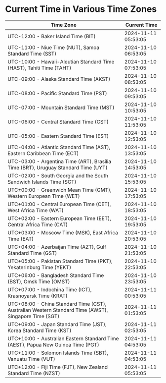 # Current Time in Various Time Zones

| Time Zone | Current Time |
|-----------|--------------|
| UTC-12:00 - Baker Island Time (BIT) | 2024-11-11 05:53:05 |
| UTC-11:00 - Niue Time (NUT), Samoa Standard Time (SST) | 2024-11-10 06:53:05 |
| UTC-10:00 - Hawaii-Aleutian Standard Time (HAST), Tahiti Time (TAHT) | 2024-11-10 07:53:05 |
| UTC-09:00 - Alaska Standard Time (AKST) | 2024-11-10 08:53:05 |
| UTC-08:00 - Pacific Standard Time (PST) | 2024-11-10 09:53:05 |
| UTC-07:00 - Mountain Standard Time (MST) | 2024-11-10 10:53:05 |
| UTC-06:00 - Central Standard Time (CST) | 2024-11-10 11:53:05 |
| UTC-05:00 - Eastern Standard Time (EST) | 2024-11-10 12:53:05 |
| UTC-04:00 - Atlantic Standard Time (AST), Eastern Caribbean Time (ECT) | 2024-11-10 13:53:05 |
| UTC-03:00 - Argentina Time (ART), Brasília Time (BRT), Uruguay Standard Time (UYT) | 2024-11-10 14:53:05 |
| UTC-02:00 - South Georgia and the South Sandwich Islands Time (SGT) | 2024-11-10 15:53:05 |
| UTC±00:00 - Greenwich Mean Time (GMT), Western European Time (WET) | 2024-11-10 17:53:05 |
| UTC+01:00 - Central European Time (CET), West Africa Time (WAT) | 2024-11-10 18:53:05 |
| UTC+02:00 - Eastern European Time (EET), Central Africa Time (CAT) | 2024-11-10 19:53:05 |
| UTC+03:00 - Moscow Time (MSK), East Africa Time (EAT) | 2024-11-10 20:53:05 |
| UTC+04:00 - Azerbaijan Time (AZT), Gulf Standard Time (GST) | 2024-11-10 21:53:05 |
| UTC+05:00 - Pakistan Standard Time (PKT), Yekaterinburg Time (YEKT) | 2024-11-10 22:53:05 |
| UTC+06:00 - Bangladesh Standard Time (BST), Omsk Time (OMST) | 2024-11-10 23:53:05 |
| UTC+07:00 - Indochina Time (ICT), Krasnoyarsk Time (KRAT) | 2024-11-11 00:53:05 |
| UTC+08:00 - China Standard Time (CST), Australian Western Standard Time (AWST), Singapore Time (SGT) | 2024-11-11 01:53:05 |
| UTC+09:00 - Japan Standard Time (JST), Korea Standard Time (KST) | 2024-11-11 02:53:05 |
| UTC+10:00 - Australian Eastern Standard Time (AEST), Papua New Guinea Time (PGT) | 2024-11-11 04:53:05 |
| UTC+11:00 - Solomon Islands Time (SBT), Vanuatu Time (VUT) | 2024-11-11 04:53:05 |
| UTC+12:00 - Fiji Time (FJT), New Zealand Standard Time (NZST) | 2024-11-11 05:53:05 |
